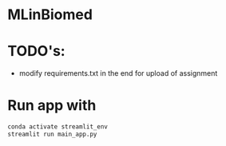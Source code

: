 # MLinBiomed

# TODO's:

- modify requirements.txt in the end for upload of assignment


# Run app with

```bash
conda activate streamlit_env
streamlit run main_app.py 
``` 